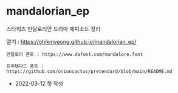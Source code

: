 # mandalorian_ep
스타워즈 만달로리안 드라마 에피소드 정리

열기 : https://ohikmyeong.github.io/mandalorian_ep/
    
    만달로어 폰트 : https://www.dafont.com/mandalore.font
    
    프리텐다드 폰트 : https://github.com/orioncactus/pretendard/blob/main/README.md
* 2022-03-12 첫 작성